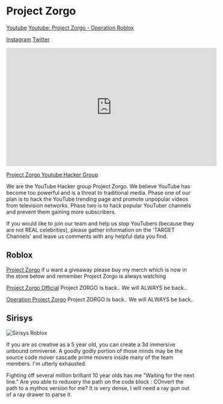 # Project Zorgo

[Youtube](https://www.youtube.com/channel/UCxUFjnwSkc9a8hh-btvN46g)
[Youtube: Project Zorgo - Operation Roblox](https://www.youtube.com/channel/UCHHrchHKIEnIE9B8Eyb9uQw)

[Instagram](https://www.instagram.com/projectzorgo/)
[Twitter](https://twitter.com/ProjectZorgo)

<iframe width="560" height="315" src="https://www.youtube.com/embed/NHwv3Zc3TmE" frameborder="0" allow="accelerometer; autoplay; encrypted-media; gyroscope; picture-in-picture" allowfullscreen></iframe>

[Project Zorgo Youtube Hacker Group](https://www.youtube.com/watch?v=NHwv3Zc3TmE)


We are the YouTube Hacker group Project Zorgo. We believe YouTube has become too
powerful and is a threat to traditional media. Phase one of our plan is to hack
the YouTube trending page and promote unpopular videos from television networks.
Phase two is to hack popular YouTuber channels and prevent them gaining more
subscribers.

If you would like to join our team and help us stop YouTubers (because they are
not REAL celebrities), please gather information on the 'TARGET Channels' and
leave us comments with any helpful data you find.

## Roblox
[Project Zorgo](https://www.roblox.com/groups/4420477/Project-Zorgo#!/about)
if u want a giveaway please buy my merch which is now in the store below and remember Project Zorgo is always watching

[Project Zorgo Official](https://www.roblox.com/groups/4526813/Official-Project-ZORGO#!/about)
Project ZORGO Is back.. We will ALWAYS be back..

[Operation Project Zorgo](https://www.roblox.com/groups/4518788/Operation-Project-Zorgo#!/about)
Project ZORGO Is back.. We will ALWAYS be back..

## Sirisys

![Sirisys Roblox](https://media.discordapp.net/attachments/650367851781292054/663121833519743006/unknown.png)

If you are as creative as a 5 year old, you can create a 3d immersive unbound omniverse.
A goodly godly portion of those minds may be the source code mover cascade prime movers inside many of the team members.
I'm utterly exhausted.

Fighting off several million brilliant 10 year olds has me "Waiting for the next line."
Are you able to reduxery the path on the code block : COnvert the path to a mythos version for me?
It is very dense, I will need a ray gun out of a ray drawer to parse it.
